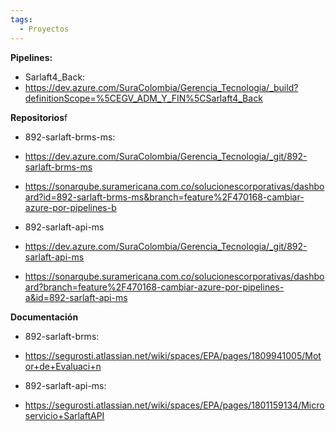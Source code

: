 ```yaml
---
tags:
  - Proyectos
---
```

**Pipelines:**

- Sarlaft4_Back:
- https://dev.azure.com/SuraColombia/Gerencia_Tecnologia/_build?definitionScope=%5CEGV_ADM_Y_FIN%5CSarlaft4_Back

**Repositorios**f

- 892-sarlaft-brms-ms:
- https://dev.azure.com/SuraColombia/Gerencia_Tecnologia/_git/892-sarlaft-brms-ms
- https://sonarqube.suramericana.com.co/solucionescorporativas/dashboard?id=892-sarlaft-brms-ms&branch=feature%2F470168-cambiar-azure-por-pipelines-b

- 892-sarlaft-api-ms
- https://dev.azure.com/SuraColombia/Gerencia_Tecnologia/_git/892-sarlaft-api-ms
- https://sonarqube.suramericana.com.co/solucionescorporativas/dashboard?branch=feature%2F470168-cambiar-azure-por-pipelines-a&id=892-sarlaft-api-ms

**Documentación**

- 892-sarlaft-brms:
- https://segurosti.atlassian.net/wiki/spaces/EPA/pages/1809941005/Motor+de+Evaluaci+n

- 892-sarlaft-api-ms:
- https://segurosti.atlassian.net/wiki/spaces/EPA/pages/1801159134/Microservicio+SarlaftAPI

